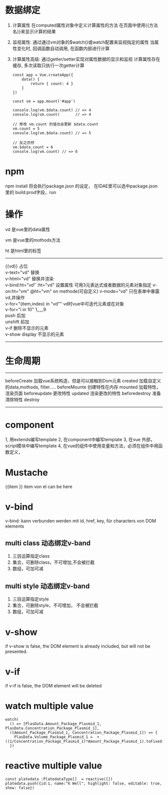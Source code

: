 数据绑定
========

1.  计算属性 在computed属性对象中定义计算属性的方法
    在页面中使用{{方法名}}来显示计算的结果

2.  监视属性: 通过通过vm对象的\$watch()或watch配置来监视指定的属性
    当属性变化时, 回调函数自动调用, 在函数内部进行计算

3.  计算属性高级: 通过getter/setter实现对属性数据的显示和监视
    计算属性存在缓存, 多次读取只执行一次getter计算

    ``` {.javascript org-language="js" results="output" exports="both"}
    const app = Vue.createApp({
        data() {
            return { count: 4 }
        }
    })

    const vm = app.mount('#app')

    console.log(vm.$data.count) // => 4
    console.log(vm.count)       // => 4

    // 修改 vm.count 的值也会更新 $data.count
    vm.count = 5
    console.log(vm.$data.count) // => 5

    // 反之亦然
    vm.$data.count = 6
    console.log(vm.count) // => 6

    ```

npm
===

npm install 将会执行package.json 的设定， 在IDAE里可以选中package.json
里的 build:prod字段，run

操作
====

vd 是vue里的data属性

vm 是vue里的mothods方法

ht 是html里的标签

  ---------------------------------- ----------------------------- -------------------------------------
  {{vd}}                             占位                          
  v-text=\"vd\"                      替换                          
  v-html=\"vd\"                      替换并渲染                    
  v-bind:ht=\"vd\"                   :ht=\"vd\" 设置属性           可用3元表达式或者数据的元素对象指定
  v-on:ht=\"vm\"                     @ht=\"vm\"                    on methode(可自定义)
  v-mode=\"vd\"                      只在表单中暴露vd,并操作       
  v-for=\"(item,index) in \"vd\"\"   vd时vue中可迭代元素或在对象   
  v-for=\"i in 10\"                  1,,,,,9                       
  push                               后加                          
  unshift                            前加                          
  v-if                               删除不显示的元素              
  v-show                             display 不显示的元素          
                                                                   
                                                                   
  ---------------------------------- ----------------------------- -------------------------------------

生命周期
========

  --------------- ----------------------------------------
  beforeCreate    加载vue系统构造，但是可以接触到Dom元素
  created         加载自定义的data,mothods, filter.....
  beforeMounte    创建特性在内存
  mounted         加载特性，渲染页面
  beforeupdate    更改特性
  updated         渲染更改的特性
  beforedestroy   准备清除特性
  destroy         
                  
  --------------- ----------------------------------------

component
=========

1, 用extends编写template 2, 在component中编写template 3, 在vue
外部，script模块中编写template 4,
在vue的组件中使用变量和方法，必须在组件中用函数定义，

Mustache
========

{{item }} item von el can be here

v-bind
======

v-bind: kann verbunden werden mit id, href, key, für characters von DOM
elements

multi class 动态绑定v-band
--------------------------

1.  三目运算指定class
2.  集合，可删除class，不可增加,不会被拦截
3.  数组，可加可减

multi style 动态绑定v-band
--------------------------

1.  三目运算指定style
2.  集合，可删除style，不可增加， 不会被拦截
3.  数组，可加可减

v-show
======

if v-show is false, the DOM element is already included, but will not be
presented.

v-if
====

if v-if is false, the DOM element will be deleted

watch multiple value
====================

``` {.javascript org-language="js"}
watch(
  () => [PlasData.Amount_Package_Plasmid_1, PlasData.Concentration_Package_Plasmid_1],
  ([Amount_Package_Plasmid_1, Concentration_Package_Plasmid_1]) => {
    PlasData.Volume_Package_Plasmid_1 =  +((1/Concentration_Package_Plasmid_1)*Amount_Package_Plasmid_1).toFixed(2)
  })

```

reactive multiple value
=======================

``` {.javascript org-language="js"}
const platedata :PlatedataType[]  = reactive([])
platedata.push({id:1, name:"6 Well", highlight: false, editable: true, show: false})
```

